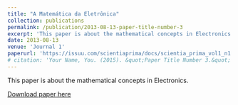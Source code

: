```yaml
---
title: "A Matemática da Eletrônica"
collection: publications
permalink: /publication/2013-08-13-paper-title-number-3
excerpt: 'This paper is about the mathematical concepts in Electronics.'
date: 2013-08-13
venue: 'Journal 1'
paperurl: 'https://issuu.com/scientiaprima/docs/scientia_prima_vol1_n1'
# citation: 'Your Name, You. (2015). &quot;Paper Title Number 3.&quot; <i>Journal 1</i>. 1(3).'
---
```

This paper is about the mathematical concepts in Electronics. 

[Download paper here](https://issuu.com/scientiaprima/docs/scientia_prima_vol1_n1)
